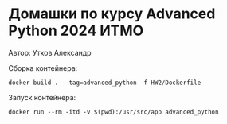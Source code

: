 # Домашки по курсу Advanced Python 2024 ИТМО

Автор: Утков Александр

Сборка контейнера:
```
docker build . --tag=advanced_python -f HW2/Dockerfile
```


Запуск контейнера:
```
docker run --rm -itd -v $(pwd):/usr/src/app advanced_python
```
